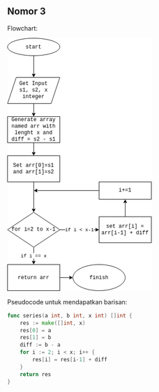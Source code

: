 ## Nomor 3
Flowchart:

![Image](./flowchart.png)

Pseudocode untuk mendapatkan barisan:
```go
func series(a int, b int, x int) []int {
	res := make([]int, x)
	res[0] = a
	res[1] = b
	diff := b - a
	for i := 2; i < x; i++ {
		res[i] = res[i-1] + diff
	}
	return res
}
```
